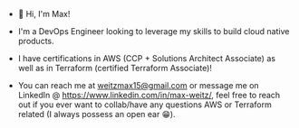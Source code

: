 - 👋 Hi, I'm Max!

- I'm a DevOps Engineer looking to leverage my skills to build cloud native products.

- I have certifications in AWS (CCP + Solutions Architect Associate) as well as in Terraform (certified Terraform Associate)!

- You can reach me at weitzmax15@gmail.com or message me on LinkedIn @ https://www.linkedin.com/in/max-weitz/, feel free to reach out if you ever want to collab/have any questions AWS or Terraform related (I always possess an open ear 😁).

<!---
Maxyboy50/Maxyboy50 is a ✨ special ✨ repository because its `README.md` (this file) appears on your GitHub profile.
You can click the Preview link to take a look at your changes.
--->
